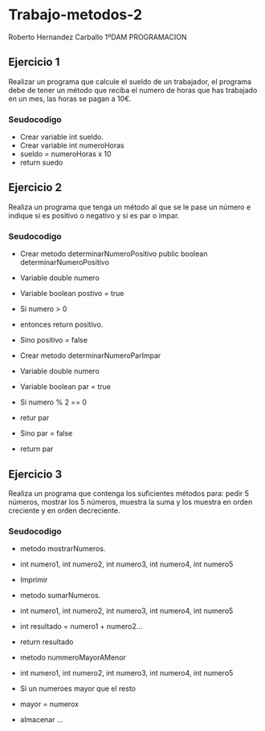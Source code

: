 # Trabajo-metodos-2

Roberto Hernandez Carballo   1ºDAM PROGRAMACION
## Ejercicio 1

Realizar un programa que calcule el sueldo de un trabajador, el programa debe de tener un método que reciba el numero de horas que has trabajado en un mes, las horas se pagan a 10€.

### Seudocodigo

- Crear variable int sueldo.
- Crear variable int numeroHoras
- sueldo = numeroHoras x 10
- return suedo

## Ejercicio 2 

Realiza un programa que tenga un método al que se le pase un número e indique si es positivo o negativo y si es par o impar.

### Seudocodigo

- Crear metodo determinarNumeroPositivo
    public boolean determinarNumeroPositivo

- Variable double numero
- Variable boolean postivo = true
- Si numero > 0
- entonces return positivo.
- Sino positivo = false


- Crear metodo determinarNumeroParImpar
- Variable double numero
- Variable boolean par = true
- Si numero % 2 == 0
- retur par
- Sino par = false
- return par


## Ejercicio 3

Realiza un programa que contenga los suficientes métodos para: pedir 5 números, mostrar los 5 números, muestra la suma y los muestra en orden creciente y en orden decreciente.

### Seudocodigo

- metodo mostrarNumeros.
- int numero1, int numero2, int numero3, int numero4, int numero5
- Imprimir


- metodo sumarNumeros.
- int numero1, int numero2, int numero3, int numero4, int numero5
- int resultado = numero1 + numero2...
- return resultado

- metodo nummeroMayorAMenor
- int numero1, int numero2, int numero3, int numero4, int numero5
- Si un numeroes mayor que el resto
- mayor = numerox
- almacenar
...
